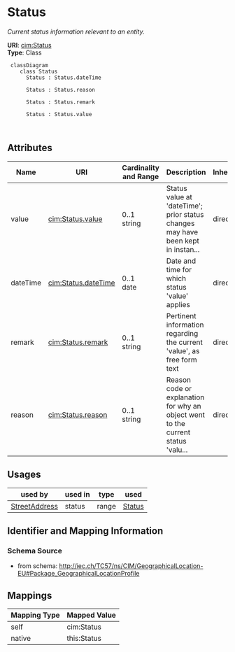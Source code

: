 # Status


_Current status information relevant to an entity._





**URI**: [cim:Status](http://iec.ch/TC57/CIM100#Status)<br />
**Type**: Class




```mermaid
 classDiagram
    class Status
      Status : Status.dateTime
        
      Status : Status.reason
        
      Status : Status.remark
        
      Status : Status.value
        
      
```




<!-- no inheritance hierarchy -->


## Attributes


| Name | URI | Cardinality and Range | Description | Inheritance |
| ---  | --- | --- | --- | --- |
| value | [cim:Status.value](http://iec.ch/TC57/CIM100#Status.value) | 0..1 <br />  string  | Status value at 'dateTime'; prior status changes may have been kept in instan... | direct |
| dateTime | [cim:Status.dateTime](http://iec.ch/TC57/CIM100#Status.dateTime) | 0..1 <br />  date  | Date and time for which status 'value' applies | direct |
| remark | [cim:Status.remark](http://iec.ch/TC57/CIM100#Status.remark) | 0..1 <br />  string  | Pertinent information regarding the current 'value', as free form text | direct |
| reason | [cim:Status.reason](http://iec.ch/TC57/CIM100#Status.reason) | 0..1 <br />  string  | Reason code or explanation for why an object went to the current status 'valu... | direct |





## Usages

| used by | used in | type | used |
| ---  | --- | --- | --- |
| [StreetAddress](StreetAddress.md) | status | range | [Status](Status.md) |






## Identifier and Mapping Information







### Schema Source


* from schema: http://iec.ch/TC57/ns/CIM/GeographicalLocation-EU#Package_GeographicalLocationProfile





## Mappings

| Mapping Type | Mapped Value |
| ---  | ---  |
| self | cim:Status |
| native | this:Status |




